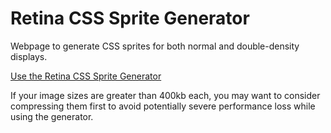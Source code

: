 # Retina CSS Sprite Generator
Webpage to generate CSS sprites for both normal and double-density displays.

[Use the Retina CSS Sprite Generator](http://jcwhatever.com/retina-css-sprite-generator)

If your image sizes are greater than 400kb each, you may want to consider compressing them first to avoid
potentially severe performance loss while using the generator.
